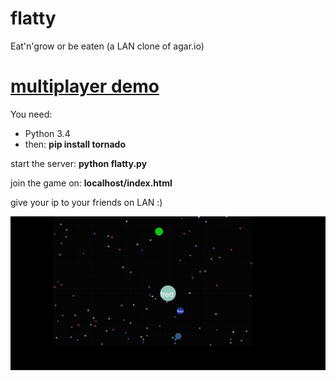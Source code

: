 # flatty
Eat'n'grow or be eaten (a LAN clone of agar.io)

# [multiplayer demo](https://hidden-basin-85697.herokuapp.com/index.html)

You need:
- Python 3.4
- then: **pip install tornado**

start the server: **python flatty.py**

join the game on: **localhost/index.html**

give your ip to your friends on LAN :)

![Screen](./screen.png)
